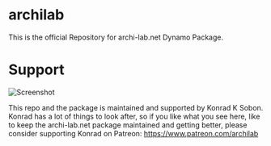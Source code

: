 # archilab
This is the official Repository for archi-lab.net Dynamo Package.

# Support

![Screenshot](https://i2.wp.com/archi-lab.net/wp-content/uploads/2019/04/patreon_archilab.jpg?w=600?raw=true)

This repo and the package is maintained and supported by Konrad K Sobon. Konrad has a lot of things to look after, so if you like what you see here, like to keep the archi-lab.net package maintained and getting better, please consider supporting Konrad on Patreon: https://www.patreon.com/archilab 

